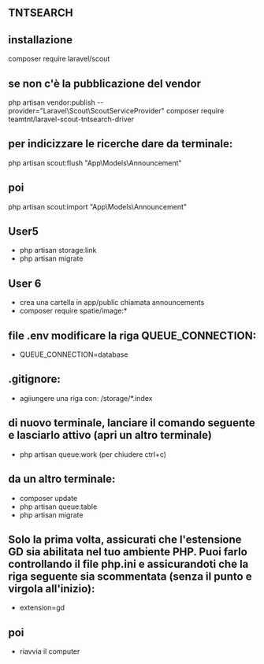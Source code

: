 ## TNTSEARCH
## installazione
composer require laravel/scout
## se non c'è la pubblicazione del vendor
php artisan vendor:publish --provider="Laravel\Scout\ScoutServiceProvider"
composer require teamtnt/laravel-scout-tntsearch-driver
## per indicizzare le ricerche dare da terminale:
php artisan scout:flush "App\Models\Announcement"
## poi
php artisan scout:import "App\Models\Announcement"

## User5
- php artisan storage:link
- php artisan migrate

## User 6
- crea una cartella in app/public chiamata announcements
- composer require spatie/image:*
## file .env modificare la riga QUEUE_CONNECTION:
- QUEUE_CONNECTION=database
## .gitignore:
- agiiungere una riga con: /storage/*.index
## di nuovo terminale, lanciare il comando seguente e lasciarlo attivo (apri un altro terminale)
- php artisan queue:work
(per chiudere ctrl+c)
## da un altro terminale:
- composer update
- php artisan queue:table
- php artisan migrate
## Solo la prima volta, assicurati che l'estensione GD sia abilitata nel tuo ambiente PHP. Puoi farlo controllando il file php.ini e assicurandoti che la riga seguente sia scommentata (senza il punto e virgola all'inizio):
- extension=gd
## poi
- riavvia il computer
